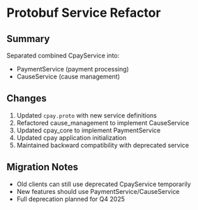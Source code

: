 # Protobuf Service Refactor

## Summary
Separated combined CpayService into:
- PaymentService (payment processing)
- CauseService (cause management)

## Changes
1. Updated `cpay.proto` with new service definitions
2. Refactored cause_management to implement CauseService
3. Updated cpay_core to implement PaymentService
4. Updated cpay application initialization
5. Maintained backward compatibility with deprecated service

## Migration Notes
- Old clients can still use deprecated CpayService temporarily
- New features should use PaymentService/CauseService
- Full deprecation planned for Q4 2025